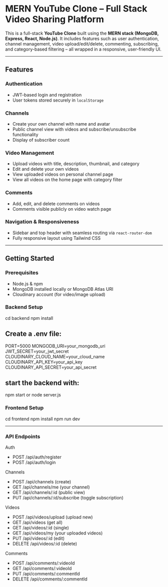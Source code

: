 #  MERN YouTube Clone – Full Stack Video Sharing Platform

This is a full-stack **YouTube Clone** built using the **MERN stack (MongoDB, Express, React, Node.js)**. It includes features such as user authentication, channel management, video upload/edit/delete, commenting, subscribing, and category-based filtering – all wrapped in a responsive, user-friendly UI.

---

##  Features

###  Authentication
- JWT-based login and registration
- User tokens stored securely in `localStorage`

###  Channels
- Create your own channel with name and avatar
- Public channel view with videos and subscribe/unsubscribe functionality
- Display of subscriber count

###  Video Management
- Upload videos with title, description, thumbnail, and category
- Edit and delete your own videos
- View uploaded videos on personal channel page
- View all videos on the home page with category filter

###  Comments
- Add, edit, and delete comments on videos
- Comments visible publicly on video watch page

###  Navigation & Responsiveness
- Sidebar and top header with seamless routing via `react-router-dom`
- Fully responsive layout using Tailwind CSS

---

##  Getting Started

###  Prerequisites
- Node.js & npm
- MongoDB installed locally or MongoDB Atlas URI
- Cloudinary account (for video/image upload)

###  Backend Setup
cd backend
npm install

## Create a .env file:
PORT=5000
MONGODB_URI=your_mongodb_uri
JWT_SECRET=your_jwt_secret
CLOUDINARY_CLOUD_NAME=your_cloud_name
CLOUDINARY_API_KEY=your_api_key
CLOUDINARY_API_SECRET=your_api_secret

## start the backend with:
npm start or node server.js

###  Frontend Setup
cd frontend
npm install
npm run dev

---

###  API Endpoints 
Auth
- POST /api/auth/register
- POST /api/auth/login

Channels
- POST /api/channels (create)
- GET /api/channels/me (your channel)
- GET /api/channels/:id (public view)
- PUT /api/channels/:id/subscribe (toggle subscription)

Videos
- POST /api/videos/upload (upload new)
- GET /api/videos (get all)
- GET /api/videos/:id (single)
- GET /api/videos/my (your uploaded videos)
- PUT /api/videos/:id (edit)
- DELETE /api/videos/:id (delete)

Comments
- POST /api/comments/:videoId
- GET /api/comments/:videoId
- PUT /api/comments/:commentId
- DELETE /api/comments/:commentId


